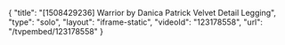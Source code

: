 {
    "title": "[1508429236] Warrior by Danica Patrick Velvet Detail Legging",
    "type": "solo",
    "layout": "iframe-static",
    "videoId": "123178558",
    "url": "\/tvpembed\/123178558"
}